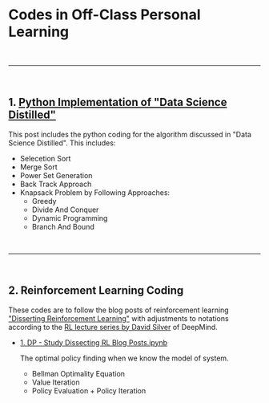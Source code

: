 # Codes in Off-Class Personal Learning 

<br><hr><br>

## 1. [Python Implementation of "Data Science Distilled"](https://github.com/daydreamersjp/DataScienceTechInstitute/blob/master/OffClass/Summary%20of%20Computer%20Science%20Distilled.ipynb)

  This post includes the python coding for the algorithm discussed in "Data Science Distilled". This includes: 
    
  - Selecetion Sort
  - Merge Sort
  - Power Set Generation
  - Back Track Approach
  - Knapsack Problem by Following Approaches:
    - Greedy
    - Divide And Conquer
    - Dynamic Programming
    - Branch And Bound

<br><hr><br>

## 2. Reinforcement Learning Coding

  These codes are to follow the blog posts of reinforcement learning ["Disserting Reinforcement Learning"](https://mpatacchiola.github.io/blog/2016/12/09/dissecting-reinforcement-learning.html) with adjustments to notations according to the [RL lecture series by David Silver](https://www.youtube.com/watch?v=2pWv7GOvuf0) of DeepMind.
  
  - [1. DP - Study Dissecting RL Blog Posts.ipynb](https://github.com/daydreamersjp/DataScienceTechInstitute/blob/master/OffClass/1.%20DP%20-%20Study%20Dissecting%20RL%20Blog%20Posts.ipynb)
    
    The optimal policy finding when we know the model of system.
    - Bellman Optimality Equation
    - Value Iteration
    - Policy Evaluation + Policy Iteration
